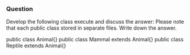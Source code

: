 <h3>Question</h3>

Develop the following class execute and discuss the answer:
Please note that each public class stored in separate files. Write down the answer.

public class Animal{}
public class Mammal extends Animal{}
public class Reptile extends Animal{}
